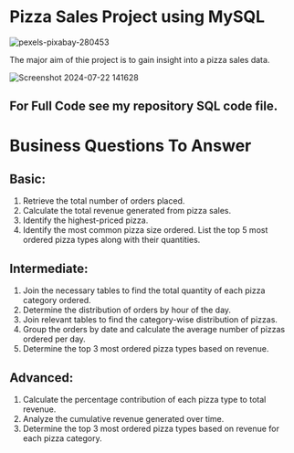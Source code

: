 # Pizza Sales Project using MySQL
![pexels-pixabay-280453](https://github.com/user-attachments/assets/714c8b74-c3cf-4950-9a98-1cdf1ee037f7)

The major aim of thie project is to gain insight into a pizza sales data.

![Screenshot 2024-07-22 141628](https://github.com/user-attachments/assets/7233b7e6-2a93-4c68-a47d-505499c868c2)

## For Full Code see my repository SQL code file.

# Business Questions To Answer
## Basic:
1. Retrieve the total number of orders placed.
2. Calculate the total revenue generated from pizza sales.
3. Identify the highest-priced pizza.
4. Identify the most common pizza size ordered.
List the top 5 most ordered pizza types along with their quantities.


## Intermediate:
1. Join the necessary tables to find the total quantity of each pizza category ordered.
2. Determine the distribution of orders by hour of the day.
3. Join relevant tables to find the category-wise distribution of pizzas.
4. Group the orders by date and calculate the average number of pizzas ordered per day.
5. Determine the top 3 most ordered pizza types based on revenue.

## Advanced:
1. Calculate the percentage contribution of each pizza type to total revenue.
2. Analyze the cumulative revenue generated over time.
3. Determine the top 3 most ordered pizza types based on revenue for each pizza category.

